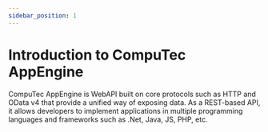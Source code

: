 ```yaml
---
sidebar_position: 1
---
```


# Introduction to CompuTec AppEngine

CompuTec AppEngine is WebAPI built on core protocols such as HTTP and OData v4 that provide a unified way of exposing data. As a REST-based API, it allows developers to implement applications in multiple programming languages and frameworks such as .Net, Java, JS, PHP, etc.
